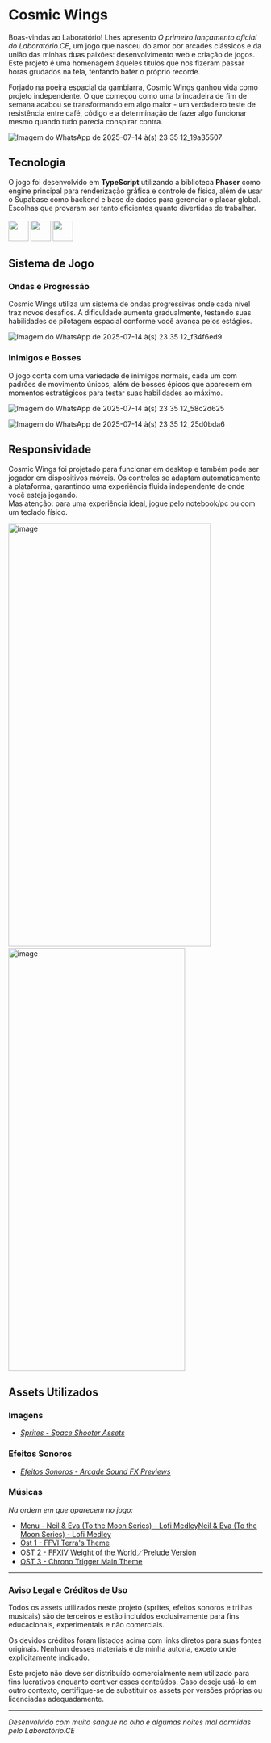# Cosmic Wings

Boas-vindas ao Laboratório! Lhes apresento *O primeiro lançamento oficial do Laboratório.CE*, um jogo que nasceu do amor por arcades clássicos e da união das minhas duas paixões: desenvolvimento web e criação de jogos. Este projeto é uma homenagem àqueles títulos que nos fizeram passar horas grudados na tela, tentando bater o próprio recorde.

Forjado na poeira espacial da gambiarra, Cosmic Wings ganhou vida como projeto independente. O que começou como uma brincadeira de fim de semana acabou se transformando em algo maior - um verdadeiro teste de resistência entre café, código e a determinação de fazer algo funcionar mesmo quando tudo parecia conspirar contra.

![Imagem do WhatsApp de 2025-07-14 à(s) 23 35 12_19a35507](https://github.com/user-attachments/assets/d91745ee-f418-4bf1-834e-772874bce69e)


## Tecnologia

O jogo foi desenvolvido em **TypeScript** utilizando a biblioteca **Phaser** como engine principal para renderização gráfica e controle de física, além de usar o Supabase como backend e base de dados para gerenciar o placar global. Escolhas que provaram ser tanto eficientes quanto divertidas de trabalhar. <br> <br>
<img height="40" src="https://skillicons.dev/icons?i=ts">
<img height="40" src="https://skillicons.dev/icons?i=react">
<img height="40" src="https://skillicons.dev/icons?i=supabase">

## Sistema de Jogo

### Ondas e Progressão
Cosmic Wings utiliza um sistema de ondas progressivas onde cada nível traz novos desafios. A dificuldade aumenta gradualmente, testando suas habilidades de pilotagem espacial conforme você avança pelos estágios.

![Imagem do WhatsApp de 2025-07-14 à(s) 23 35 12_f34f6ed9](https://github.com/user-attachments/assets/9de2ef37-4727-4f27-bc7f-c9d29cfee793)


### Inimigos e Bosses
O jogo conta com uma variedade de inimigos normais, cada um com padrões de movimento únicos, além de bosses épicos que aparecem em momentos estratégicos para testar suas habilidades ao máximo.

![Imagem do WhatsApp de 2025-07-14 à(s) 23 35 12_58c2d625](https://github.com/user-attachments/assets/8476e691-b3ff-4f36-b722-f584cf1db012) <br>

![Imagem do WhatsApp de 2025-07-14 à(s) 23 35 12_25d0bda6](https://github.com/user-attachments/assets/605f3781-c584-441b-89ab-33a1fe33c44d)


## Responsividade

Cosmic Wings foi projetado para funcionar em desktop e também pode ser jogador em dispositivos móveis. Os controles se adaptam automaticamente à plataforma, garantindo uma experiência fluida independente de onde você esteja jogando. <br>
Mas atenção: para uma experiência ideal, jogue pelo notebook/pc ou com um teclado físico.

<img width="401" height="838" alt="image" src="https://github.com/user-attachments/assets/5d69f8e8-2541-47dd-b3b7-8b4429405c6d" /> &nbsp;&nbsp;&nbsp;
<img width="350" height="838" alt="image" src="https://github.com/user-attachments/assets/a0bffda4-ae98-4290-abbb-a6e67daa5479" />

## Assets Utilizados

### Imagens
- *[Sprites - Space Shooter Assets](https://ravenmore.itch.io/pixel-space-shooter-assets)*

### Efeitos Sonoros
- *[Efeitos Sonoros - Arcade Sound FX Previews](https://ci.itch.io/arcade-sound-effects-pack)*

### Músicas
*Na ordem em que aparecem no jogo:*

- [Menu - Neil & Eva (To the Moon Series) - Lofi MedleyNeil & Eva (To the Moon Series) - Lofi Medley](https://youtu.be/OW_5-whgCy8?si=0DeE_oi15MUsLzqR)
- [Ost 1 - FFVI Terra's Theme](https://youtu.be/2WmO1C6VORQ?si=X4ER6aBhzt7StNSS)
- [OST 2 - FFXIV Weight of the World／Prelude Version ](https://youtu.be/gPSOaSwdEaE?si=WCUeFKIchJzFLDoF)
- [OST 3 - Chrono Trigger Main Theme](https://youtu.be/Fi_D97cHcbQ?si=UwNL-asswiS3YN-m) 

---

### Aviso Legal e Créditos de Uso

Todos os assets utilizados neste projeto (sprites, efeitos sonoros e trilhas musicais) são de terceiros e estão incluídos exclusivamente para fins educacionais, experimentais e não comerciais.

Os devidos créditos foram listados acima com links diretos para suas fontes originais. Nenhum desses materiais é de minha autoria, exceto onde explicitamente indicado.

Este projeto não deve ser distribuído comercialmente nem utilizado para fins lucrativos enquanto contiver esses conteúdos. Caso deseje usá-lo em outro contexto, certifique-se de substituir os assets por versões próprias ou licenciadas adequadamente.

---

*Desenvolvido com muito sangue no olho e algumas noites mal dormidas pelo Laboratório.CE*
